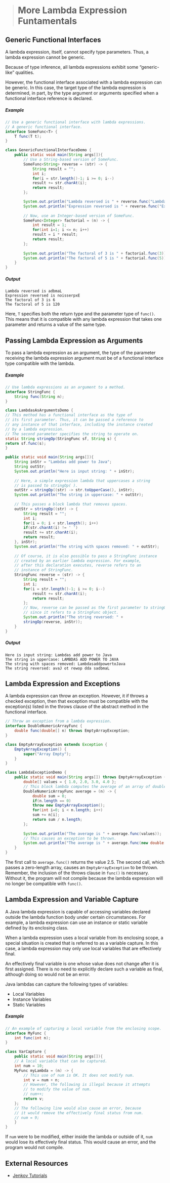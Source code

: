 ># More Lambda Expression Funtamentals

## Generic Functional Interfaces

A lambda expression, itself, cannot specify type parameters. Thus, a lambda expression cannot be generic.

Because of type inference, all lambda expressions exhibit some “generic-like” qualities.

However, the functional interface associated with a lambda expression can be generic. In this case, the target type of the lambda expression is determined, in part, by the type argument or arguments specified when a functional interface reference is declared.

##### Example

```java
// Use a generic functional interface with lambda expressions.
// A generic functional interface.
interface SomeFunc<T> {
    T func(T t);
}
```

```java
class GenericFunctionalInterfaceDemo {
    public static void main(String args[]){
        // Use a String-based version of SomeFunc.
        SomeFunc<String> reverse = (str) -> {
            String result = "";
            int i;
            for(i = str.length()-1; i >= 0; i--)
            result += str.charAt(i);
            return result;
        };

        System.out.println("Lambda reversed is " + reverse.func("Lambda"));
        System.out.println("Expression reversed is " + reverse.func("Expression"));
        
        // Now, use an Integer-based version of SomeFunc.
        SomeFunc<Integer> factorial = (n) -> {
            int result = 1;
            for(int i=1; i <= n; i++)
            result = i * result;
            return result;
        };
        
        System.out.println("The factoral of 3 is " + factorial.func(3));
        System.out.println("The factoral of 5 is " + factorial.func(5));
    }
}
```

##### Output

    Lambda reversed is adbmaL
    Expression reversed is noisserpxE
    The factoral of 3 is 6
    The factoral of 5 is 120

Here, `T` specifies both the return type and the parameter type of `func()`. This means that it is compatible with any lambda expression that takes one parameter and returns a value of the same type.

## Passing Lambda Expression as Arguments

To pass a lambda expression as an argument, the type of the parameter receiving the lambda expression argument must be of a functional interface type compatible with the lambda.

##### Example

```java
// Use lambda expressions as an argument to a method.
interface StringFunc {
    String func(String n);
}
```

```java
class LambdasAsArgumentsDemo {
// This method has a functional interface as the type of
// its first parameter. Thus, it can be passed a reference to
// any instance of that interface, including the instance created
// by a lambda expression.
// The second parameter specifies the string to operate on.
static String stringOp(StringFunc sf, String s) {
return sf.func(s);
}

public static void main(String args[]){
    String inStr = "Lambdas add power to Java";
    String outStr;
    System.out.println("Here is input string: " + inStr);
    
    // Here, a simple expression lambda that uppercases a string
    // is passed to stringOp( ).
    outStr = stringOp((str) -> str.toUpperCase(), inStr);
    System.out.println("The string in uppercase: " + outStr);
    
    // This passes a block lambda that removes spaces.
    outStr = stringOp((str) -> {
        String result = "";
        int i;
        for(i = 0; i < str.length(); i++)
        if(str.charAt(i) != ' ')
        result += str.charAt(i);
        return result;
    }, inStr);
    System.out.println("The string with spaces removed: " + outStr);
    
    // Of course, it is also possible to pass a StringFunc instance
    // created by an earlier lambda expression. For example,
    // after this declaration executes, reverse refers to an
    // instance of StringFunc.
    StringFunc reverse = (str) -> {
        String result = "";
        int i;
        for(i = str.length()-1; i >= 0; i--)
            result += str.charAt(i);
            return result;
        };
        // Now, reverse can be passed as the first parameter to stringOp()
        // since it refers to a StringFunc object.
        System.out.println("The string reversed: " +
        stringOp(reverse, inStr));
    }
}
```

##### Output

    Here is input string: Lambdas add power to Java
    The string in uppercase: LAMBDAS ADD POWER TO JAVA
    The string with spaces removed: LambdasaddpowertoJava
    The string reversed: avaJ ot rewop dda sadbmaL

## Lambda Expression and Exceptions

A lambda expression can throw an exception. However, it if throws a checked exception, then that exception must be compatible with the exception(s) listed in the throws clause of the abstract method in the functional interface.

```java
// Throw an exception from a lambda expression.
interface DoubleNumericArrayFunc {
    double func(double[] n) throws EmptyArrayException;
}

class EmptyArrayException extends Exception {
    EmptyArrayException() {
        super("Array Empty");
    }
}
```

```java
class LambdaExceptionDemo {
    public static void main(String args[]) throws EmptyArrayException {
        double[] values = { 1.0, 2.0, 3.0, 4.0 };
        // This block lambda computes the average of an array of doubles.
        DoubleNumericArrayFunc average = (n) -> {
            double sum = 0;
            if(n.length == 0)
            throw new EmptyArrayException();
            for(int i=0; i < n.length; i++)
            sum += n[i];
            return sum / n.length;
        };
        
        System.out.println("The average is " + average.func(values));
        // This causes an exception to be thrown.
        System.out.println("The average is " + average.func(new double[0]));
    }
}
```

The first call to `average.func()` returns the value 2.5. The second call, which passes a zero-length array, causes an `EmptyArrayException` to be thrown. Remember, the inclusion of the throws clause in `func()` is necessary. Without it, the program will not compile because the lambda expression will no longer be compatible with `func()`.

## Lambda Expression and Variable Capture

A Java lambda expression is capable of accessing variables declared outside the lambda function body under certain circumstances. For example, a lambda expression can use an instance or static variable defined by its enclosing class.

When a lambda expression uses a local variable from its enclosing scope, a special situation is created that is referred to as a variable capture. In this case, a lambda expression may only use local variables that are effectively final.

An effectively final variable is one whose value does not change after it is first assigned. There is no need to explicitly declare such a variable as final, although doing so would not be an error.

Java lambdas can capture the following types of variables:
* Local Variables
* Instance Variables
* Static Variables

##### Example

```java
// An example of capturing a local variable from the enclosing scope.
interface MyFunc {
    int func(int n);
}
```

```java
class VarCapture {
    public static void main(String args[]){
    // A local variable that can be captured.
    int num = 10;
    MyFunc myLambda = (n) -> {
        // This use of num is OK. It does not modify num.
        int v = num + n;
        // However, the following is illegal because it attempts
        // to modify the value of num.
        // num++;
        return v;
    };
    // The following line would also cause an error, because
    // it would remove the effectively final status from num.
    // num = 9;
    }
}
```

If `num` were to be modified, either inside the lambda or outside of it, `num` would lose its effectively final status. This would cause an error, and the program would not compile.

## External Resources

* [Jenkov Tutorials](http://tutorials.jenkov.com/java/lambda-expressions.html)
